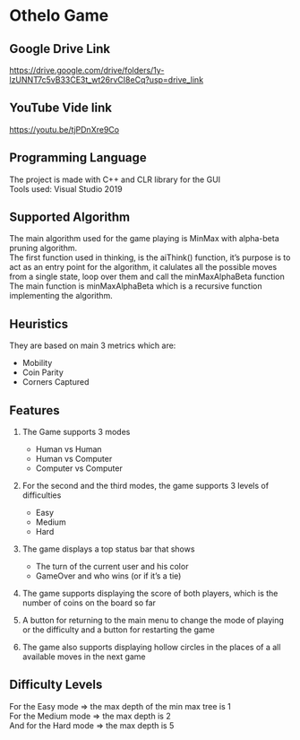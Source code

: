 # Othelo Game

## Google Drive Link

https://drive.google.com/drive/folders/1y-lzUNNT7c5vB33CE3t_wt26rvCI8eCq?usp=drive_link

## YouTube Vide link

https://youtu.be/tjPDnXre9Co

## Programming Language

The project is made with C++ and CLR library for the GUI
<br>
Tools used: Visual Studio 2019

## Supported Algorithm

The main algorithm used for the game playing is MinMax with alpha-beta pruning algorithm.
<br>
The first function used in thinking, is the aiThink() function, it’s purpose is to act as an entry point for the algorithm, it calulates all the possible moves from a single state, loop over them and call the minMaxAlphaBeta function
<br>
The main function is minMaxAlphaBeta which is a recursive function implementing the algorithm.

## Heuristics

They are based on main 3 metrics which are: <br>

- Mobility <br>
- Coin Parity <br>
- Corners Captured

## Features

1. The Game supports 3 modes

   - Human vs Human
   - Human vs Computer
   - Computer vs Computer

2. For the second and the third modes, the game supports 3 levels of difficulties

   - Easy
   - Medium
   - Hard

3. The game displays a top status bar that shows

   - The turn of the current user and his color
   - GameOver and who wins (or if it’s a tie)

4. The game supports displaying the score of both players, which is the number of coins on the board so far

5. A button for returning to the main menu to change the mode of playing or the difficulty and a button for restarting the game

6. The game also supports displaying hollow circles in the places of a all available moves in the next game

## Difficulty Levels

For the Easy mode => the max depth of the min max tree is 1 <br>
For the Medium mode => the max depth is 2 <br>
And for the Hard mode => the max depth is 5
